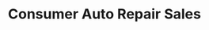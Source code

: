 ---
title: "Consumer Auto Repair Sales"
url: /manchester/consumer-auto-repair-sales/
shop: Autohaus
---